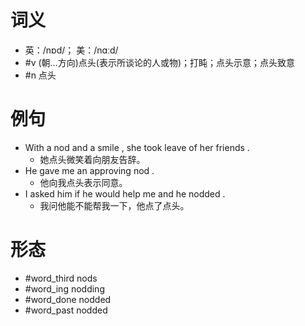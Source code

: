 # 词义
- 英：/nɒd/； 美：/nɑːd/
- #v (朝…方向)点头(表示所谈论的人或物)；打盹；点头示意；点头致意
- #n 点头
# 例句
- With a nod and a smile , she took leave of her friends .
	- 她点头微笑着向朋友告辞。
- He gave me an approving nod .
	- 他向我点头表示同意。
- I asked him if he would help me and he nodded .
	- 我问他能不能帮我一下，他点了点头。
# 形态
- #word_third nods
- #word_ing nodding
- #word_done nodded
- #word_past nodded
